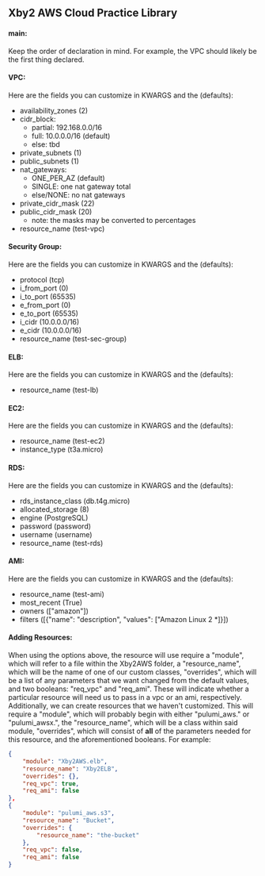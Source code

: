 ## Xby2 AWS Cloud Practice Library
#### main:
Keep the order of declaration in mind. For example, the VPC should likely be the first thing declared.

#### VPC:
Here are the fields you can customize in KWARGS and the (defaults):  
* availability_zones (2)  
* cidr_block:  
    * partial: 192.168.0.0/16  
    * full: 10.0.0.0/16 (default)  
    * else: tbd
* private_subnets (1)  
* public_subnets (1)  
* nat_gateways:  
    * ONE_PER_AZ (default)  
    * SINGLE: one nat gateway total  
    * else/NONE: no nat gateways 
* private_cidr_mask (22)  
* public_cidr_mask (20)  
    * note: the masks may be converted to percentages
* resource_name (test-vpc)

#### Security Group:
Here are the fields you can customize in KWARGS and the (defaults):  
* protocol (tcp)  
* i_from_port (0)  
* i_to_port (65535)  
* e_from_port (0)  
* e_to_port (65535)  
* i_cidr (10.0.0.0/16)  
* e_cidr (10.0.0.0/16)  
* resource_name (test-sec-group)  

#### ELB:
Here are the fields you can customize in KWARGS and the (defaults):  
* resource_name (test-lb)

#### EC2:
Here are the fields you can customize in KWARGS and the (defaults):  
* resource_name (test-ec2)  
* instance_type (t3a.micro)

#### RDS:
Here are the fields you can customize in KWARGS and the (defaults):  
* rds_instance_class (db.t4g.micro)  
* allocated_storage (8)  
* engine (PostgreSQL)  
* password (password)  
* username (username)  
* resource_name (test-rds)

#### AMI:
Here are the fields you can customize in KWARGS and the (defaults):  
* resource_name (test-ami)  
* most_recent (True)  
* owners (["amazon"])  
* filters ([{"name": "description", "values": ["Amazon Linux 2 *]}])

#### Adding Resources:
When using the options above, the resource will use require a "module", which will refer to a file within the Xby2AWS folder, a "resource_name", which will be the name of one of our custom classes, "overrides", which will be a list of any parameters that we want changed from the default values, and two booleans: "req_vpc" and "req_ami". These will indicate whether a particular resource will need us to pass in a vpc or an ami, respectively. Additionally, we can create resources that we haven't customized. This will require a "module", which will probably begin with either "pulumi_aws." or "pulumi_awsx.", the "resource_name", which will be a class within said module, "overrides", which will consist of **all** of the parameters needed for this resource, and the aforementioned booleans. For example:  
```json
{
    "module": "Xby2AWS.elb",
    "resource_name": "Xby2ELB",
    "overrides": {},
    "req_vpc": true,
    "req_ami": false
},
{
    "module": "pulumi_aws.s3",
    "resource_name": "Bucket",
    "overrides": {
        "resource_name": "the-bucket"
    },
    "req_vpc": false,
    "req_ami": false
}
```